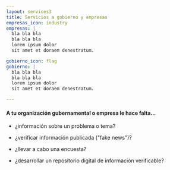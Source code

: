```yaml
---
layout: services3
title: Servicios a gobierno y empresas
empresas_icon: industry
empresas: |
  bla bla bla
  bla bla bla
  lorem ipsum dolor
  sit amet et doraem denestratum.

gobierno_icon: flag
gobierno: |
  bla bla bla
  bla bla bla
  lorem ipsum dolor
  sit amet et doraem denestratum.

---
```


#### A tu organización gubernamental o empresa le hace falta…

- ¿información sobre un problema o tema?

- ¿verificar información publicada ("fake news")?

- ¿llevar a cabo una encuesta?

- ¿desarrollar un repositorio digital de información verificable?



